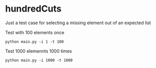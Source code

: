 # hundredCuts
Just a test case for selecting a missing element out of an expected list

Test with 100 elements once

```
python main.py -i 1 -t 100
```

Test 1000 elemennts 1000 times

```
python main.py -i 1000 -t 1000
```
